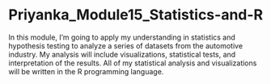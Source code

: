 # Priyanka_Module15_Statistics-and-R
In this module, I’m going to  apply my understanding in  statistics and hypothesis testing to analyze a series of datasets from the automotive industry. My  analysis will include visualizations, statistical tests, and interpretation of the results. All of my statistical analysis and visualizations will be written in the R programming language.

